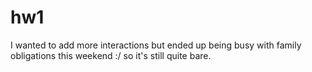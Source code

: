 # hw1

I wanted to add more interactions but ended up being busy with family obligations this weekend :/
so it's still quite bare. 
